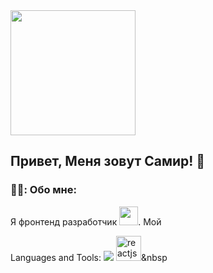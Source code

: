 <img src="https://user-images.githubusercontent.com/74038190/225813708-98b745f2-7d22-48cf-9150-083f1b00d6c9.gif" width="200px" height="200px">

## Привет, Меня зовут Самир! 👋

### 👨‍💻: Обо мне:

Я фронтенд разработчик <img src="https://media.giphy.com/media/WUIplcMpOCEmTGBtBW/giphy.gif" width="30px">. Мой

Languages and Tools:
<img src="https://vuejs.org/">
<img src="https://github.com/devicons/blob/master/icons/react/react-original.svg" title="reactjs" alt="reactjs" width="40" height="40"/>&nbsp 

